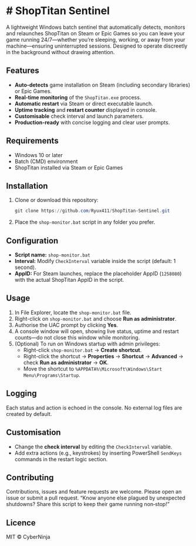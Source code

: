 # # ShopTitan Sentinel

A lightweight Windows batch sentinel that automatically detects, monitors and relaunches ShopTitan on Steam or Epic Games so you can leave your game running 24/7—whether you’re sleeping, working, or away from your machine—ensuring uninterrupted sessions. Designed to operate discreetly in the background without drawing attention.

## Features

- **Auto‑detects** game installation on Steam (including secondary libraries) or Epic Games.
- **Real‑time monitoring** of the `ShopTitan.exe` process.
- **Automatic restart** via Steam or direct executable launch.
- **Uptime tracking** and **restart counter** displayed in console.
- **Customisable** check interval and launch parameters.
- **Production‑ready** with concise logging and clear user prompts.

## Requirements

- Windows 10 or later
- Batch (CMD) environment
- ShopTitan installed via Steam or Epic Games

## Installation

1. Clone or download this repository:
   ```powershell
   git clone https://github.com/Ryux411/ShopTitan-Sentinel.git
   ```
2. Place the `shop-monitor.bat` script in any folder you prefer.

## Configuration

- **Script name:** `shop-monitor.bat`
- **Interval:** Modify `CheckInterval` variable inside the script (default: 1 second).
- **AppID:** For Steam launches, replace the placeholder AppID (`1258080`) with the actual ShopTitan AppID in the script.

## Usage

1. In File Explorer, locate the `shop-monitor.bat` file.
2. Right-click on `shop-monitor.bat` and choose **Run as administrator**.
3. Authorise the UAC prompt by clicking **Yes**.
4. A console window will open, showing live status, uptime and restart counts—do not close this window while monitoring.
5. (Optional) To run on Windows startup with admin privileges:
   - Right-click `shop-monitor.bat` → **Create shortcut**.
   - Right-click the shortcut → **Properties** → **Shortcut** → **Advanced** → check **Run as administrator** → **OK**.
   - Move the shortcut to `%APPDATA%\Microsoft\Windows\Start Menu\Programs\Startup`.

## Logging

Each status and action is echoed in the console. No external log files are created by default.

## Customisation

- Change the **check interval** by editing the `CheckInterval` variable.
- Add extra actions (e.g., keystrokes) by inserting PowerShell `SendKeys` commands in the restart logic section.

## Contributing

Contributions, issues and feature requests are welcome. Please open an issue or submit a pull request.
“Know anyone else plagued by unexpected shutdowns? Share this script to keep their game running non‑stop!”

## Licence

MIT © CyberNinja

